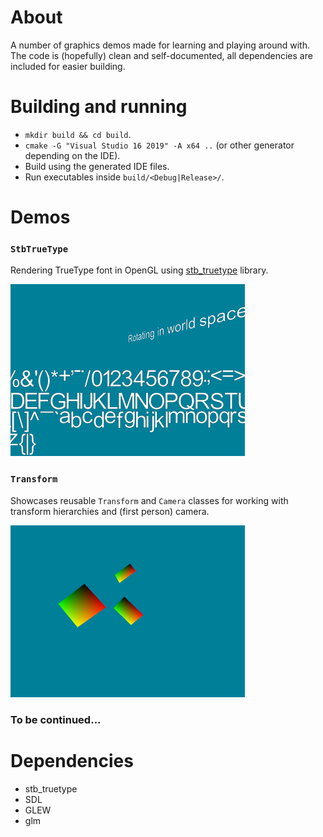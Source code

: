 # About
A number of graphics demos made for learning and playing around with. The code is (hopefully) clean and self-documented,
all dependencies are included for easier building.

# Building and running
* `mkdir build && cd build`.
* `cmake -G "Visual Studio 16 2019" -A x64 ..` (or other generator depending on the IDE).
* Build using the generated IDE files.
* Run executables inside `build/<Debug|Release>/`.

# Demos
### `StbTrueType`
Rendering TrueType font in OpenGL using [stb_truetype](https://github.com/nothings/stb) library.

![1](/screenshots/StbTrueType.png?raw=true)

### `Transform`
Showcases reusable `Transform` and `Camera` classes for working with transform hierarchies and (first person) camera.

![1](/screenshots/Transform.png?raw=true)

### To be continued...

# Dependencies
* stb_truetype
* SDL
* GLEW
* glm
